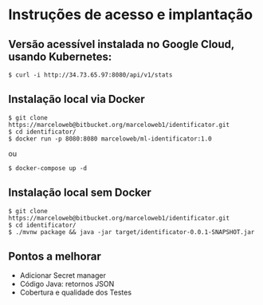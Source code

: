 # Instruções de acesso e implantação

## Versão acessível instalada no Google Cloud, usando Kubernetes:

```terminal
$ curl -i http://34.73.65.97:8080/api/v1/stats
```

## Instalação local via Docker

```terminal
$ git clone https://marceloweb@bitbucket.org/marceloweb1/identificator.git
$ cd identificator/
$ docker run -p 8080:8080 marceloweb/ml-identificator:1.0
```

ou

```terminal
$ docker-compose up -d
```

## Instalação local sem Docker

```terminal
$ git clone https://marceloweb@bitbucket.org/marceloweb1/identificator.git
$ cd identificator/
$ ./mvnw package && java -jar target/identificator-0.0.1-SNAPSHOT.jar
```

## Pontos a melhorar 

* Adicionar Secret manager
* Código Java: retornos JSON
* Cobertura e qualidade dos Testes
